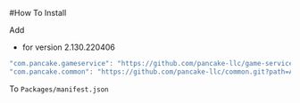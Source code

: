 #How To Install

Add 

- for version 2.130.220406
```csharp
"com.pancake.gameservice": "https://github.com/pancake-llc/game-service.git?path=Assets/_Root#2.130.220406",
"com.pancake.common": "https://github.com/pancake-llc/common.git?path=Assets/_Root#1.1.7",
```

To `Packages/manifest.json`